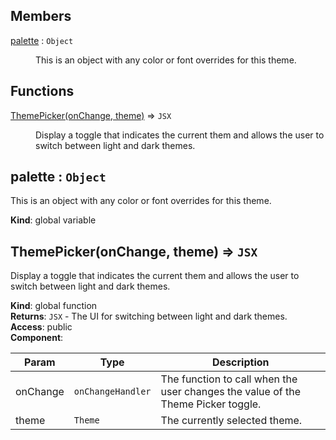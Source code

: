 ## Members

<dl>
<dt><a href="#palette">palette</a> : <code>Object</code></dt>
<dd><p>This is an object with any color or font overrides for this theme.</p>
</dd>
</dl>

## Functions

<dl>
<dt><a href="#ThemePicker">ThemePicker(onChange, theme)</a> ⇒ <code>JSX</code></dt>
<dd><p>Display a toggle that indicates the current them and allows the user to switch between light and dark themes.</p>
</dd>
</dl>

<a name="palette"></a>

## palette : <code>Object</code>
This is an object with any color or font overrides for this theme.

**Kind**: global variable  
<a name="ThemePicker"></a>

## ThemePicker(onChange, theme) ⇒ <code>JSX</code>
Display a toggle that indicates the current them and allows the user to switch between light and dark themes.

**Kind**: global function  
**Returns**: <code>JSX</code> - The UI for switching between light and dark themes.  
**Access**: public  
**Component**:   

| Param | Type | Description |
| --- | --- | --- |
| onChange | <code>onChangeHandler</code> | The function to call when the user changes the value of the Theme Picker toggle. |
| theme | <code>Theme</code> | The currently selected theme. |

